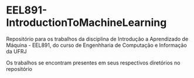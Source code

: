 # EEL891-IntroductionToMachineLearning
Repositório para os trabalhos da disciplina de Introdução a Aprendizado de Máquina - EEL891, do curso de Engenhharia de Computação e Informação da UFRJ

Os trabalhos se encontram presentes em seus respectivos diretórios no repositório
